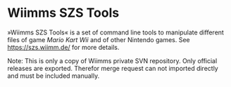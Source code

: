 # Wiimms SZS Tools
»Wiimms SZS Tools« is a set of command line tools to manipulate different files of game *Mario Kart Wii* and of other Nintendo games. See https://szs.wiimm.de/ for more details.

Note: This is only a copy of Wiimms private SVN repository. Only official releases are exported. Therefor merge request can not imported directly and must be included manually.
